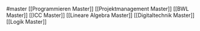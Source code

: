 #master
[[Programmieren Master]]
[[Projektmanagement Master]]
[[BWL Master]]
[[ICC Master]]
[[Lineare Algebra Master]]
[[Digitaltechnik Master]]
[[Logik Master]]

